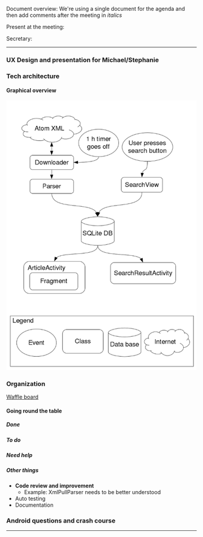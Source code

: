 Document overview: We're using a single document for the agenda and then add comments after the meeting in *italics*

Present at the meeting: 

Secretary: 

***

### UX Design and presentation for Michael/Stephanie


### Tech architecture

#### Graphical overview
![](https://github.com/MettaCenter/DailyMettaApp/blob/master/docs/_img/tech_architecture.png)


### Organization
[Waffle board](https://waffle.io/MettaCenter/DailyMettaApp)

#### Going round the table

##### Done

##### To do

##### Need help

##### Other things
* **Code review and improvement**
  * Example: XmlPullParser needs to be better understood
* Auto testing
* Documentation


### Android questions and crash course


***
